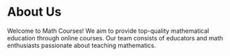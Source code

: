 # About Us

Welcome to Math Courses! We aim to provide top-quality mathematical education through online courses. Our team consists of educators and math enthusiasts passionate about teaching mathematics.
